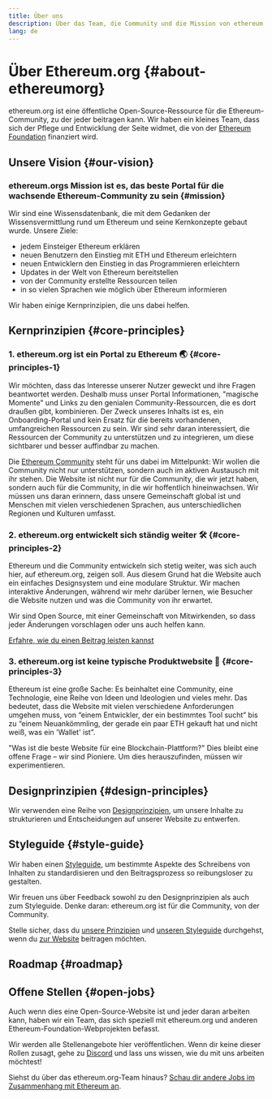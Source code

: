 ```yaml
---
title: Über uns
description: Über das Team, die Community und die Mission von ethereum.org
lang: de
---
```


# Über Ethereum.org {#about-ethereumorg}

ethereum.org ist eine öffentliche Open-Source-Ressource für die Ethereum-Community, zu der jeder beitragen kann. Wir haben ein kleines Team, dass sich der Pflege und Entwicklung der Seite widmet, die von der [Ethereum Foundation](/foundation/) finanziert wird.

## Unsere Vision {#our-vision}

### ethereum.orgs Mission ist es, das beste Portal für die wachsende Ethereum-Community zu sein {#mission}

Wir sind eine Wissensdatenbank, die mit dem Gedanken der Wissensvermittlung rund um Ethereum und seine Kernkonzepte gebaut wurde. Unsere Ziele:

- jedem Einsteiger Ethereum erklären
- neuen Benutzern den Einstieg mit ETH und Ethereum erleichtern
- neuen Entwicklern den Einstieg in das Programmieren erleichtern
- Updates in der Welt von Ethereum bereitstellen
- von der Community erstellte Ressourcen teilen
- in so vielen Sprachen wie möglich über Ethereum informieren

Wir haben einige Kernprinzipien, die uns dabei helfen.

## Kernprinzipien {#core-principles}

### 1. ethereum.org ist ein Portal zu Ethereum 🌏 {#core-principles-1}

Wir möchten, dass das Interesse unserer Nutzer geweckt und ihre Fragen beantwortet werden. Deshalb muss unser Portal Informationen, "magische Momente" und Links zu den genialen Community-Ressourcen, die es dort draußen gibt, kombinieren. Der Zweck unseres Inhalts ist es, ein Onboarding-Portal und kein Ersatz für die bereits vorhandenen, umfangreichen Ressourcen zu sein. Wir sind sehr daran interessiert, die Ressourcen der Community zu unterstützen und zu integrieren, um diese sichtbarer und besser auffindbar zu machen.

Die [ Ethereum Community](/community/) steht für uns dabei im Mittelpunkt: Wir wollen die Community nicht nur unterstützen, sondern auch im aktiven Austausch mit ihr stehen. Die Website ist nicht nur für die Community, die wir jetzt haben, sondern auch für die Community, in die wir hoffentlich hineinwachsen. Wir müssen uns daran erinnern, dass unsere Gemeinschaft global ist und Menschen mit vielen verschiedenen Sprachen, aus unterschiedlichen Regionen und Kulturen umfasst.

### 2. ethereum.org entwickelt sich ständig weiter 🛠 {#core-principles-2}

Ethereum und die Community entwickeln sich stetig weiter, was sich auch hier, auf ethereum.org, zeigen soll. Aus diesem Grund hat die Website auch ein einfaches Designsystem und eine modulare Struktur. Wir machen interaktive Änderungen, während wir mehr darüber lernen, wie Besucher die Website nutzen und was die Community von ihr erwartet.

Wir sind Open Source, mit einer Gemeinschaft von Mitwirkenden, so dass jeder Änderungen vorschlagen oder uns auch helfen kann.

[Erfahre, wie du einen Beitrag leisten kannst](/contributing/)

### 3. ethereum.org ist keine typische Produktwebsite 🦄 {#core-principles-3}

Ethereum ist eine große Sache: Es beinhaltet eine Community, eine Technologie, eine Reihe von Ideen und Ideologien und vieles mehr. Das bedeutet, dass die Website mit vielen verschiedene Anforderungen umgehen muss, von “einem Entwickler, der ein bestimmtes Tool sucht” bis zu “einem Neuankömmling, der gerade ein paar ETH gekauft hat und nicht weiß, was ein 'Wallet' ist”.

"Was ist die beste Website für eine Blockchain-Plattform?" Dies bleibt eine offene Frage – wir sind Pioniere. Um dies herauszufinden, müssen wir experimentieren.

## Designprinzipien {#design-principles}

Wir verwenden eine Reihe von [Designprinzipien](/contributing/design-principles/), um unsere Inhalte zu strukturieren und Entscheidungen auf unserer Website zu entwerfen.

## Styleguide {#style-guide}

Wir haben einen [Styleguide](/contributing/style-guide/), um bestimmte Aspekte des Schreibens von Inhalten zu standardisieren und den Beitragsprozess so reibungsloser zu gestalten.

Wir freuen uns über Feedback sowohl zu den Designprinzipien als auch zum Styleguide. Denke daran: ethereum.org ist für die Community, von der Community.

Stelle sicher, dass du [unsere Prinzipien](/contributing/design-principles/) und [unseren Styleguide](/contributing/style-guide/) durchgehst, wenn du [zur Website](/contributing/) beitragen möchten.

## Roadmap {#roadmap}

<Roadmap />

## Offene Stellen {#open-jobs}

Auch wenn dies eine Open-Source-Website ist und jeder daran arbeiten kann, haben wir ein Team, das sich speziell mit ethereum.org und anderen Ethereum-Foundation-Webprojekten befasst.

Wir werden alle Stellenangebote hier veröffentlichen. Wenn dir keine dieser Rollen zusagt, gehe zu [Discord](https://discord.gg/CetY6Y4) und lass uns wissen, wie du mit uns arbeiten möchtest!

Siehst du über das ethereum.org-Team hinaus? [Schau dir andere Jobs im Zusammenhang mit Ethereum an](/community/get-involved/#ethereum-jobs/).
